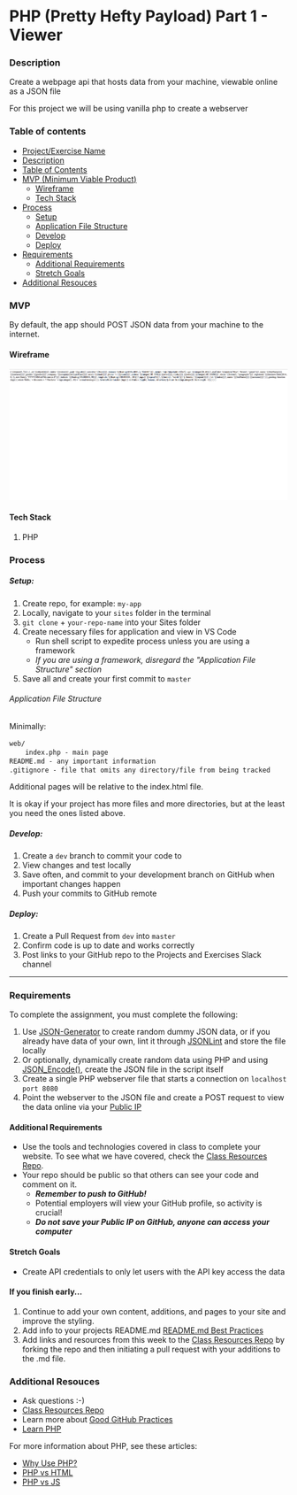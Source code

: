 # PHP (Pretty Hefty Payload) Part 1 - Viewer

### Description

Create a webpage api that hosts data from your machine, viewable online as a JSON file

For this project we will be using vanilla php to create a webserver

### Table of contents

<!--ts-->

- [Project/Exercise Name](<#PHP-(Pretty-Hefty-Payload)-Part-1---Viewer>)
- [Description](#Description)
- [Table of Contents](#table-of-contents)
- [MVP (Minimum Viable Product)](#MVP)
  - [Wireframe](#Wireframe)
  - [Tech Stack](#Tech-Stack)
- [Process](#process)
  - [Setup](#Setup)
  - [Application File Structure](#Application-File-Structure)
  - [Develop](#Develop)
  - [Deploy](#Deploy)
- [Requirements](#Requirements)
  - [Additional Requirements](#Additional-Requirements)
  - [Stretch Goals](#Stretch-Goals)
- [Additional Resouces](#Additional-Resouces)
  <!--te-->

### MVP

By default, the app should POST JSON data from your machine to the internet.

#### Wireframe

![wireframe](../wireframes/api-php-1.png)

#### Tech Stack

1. PHP

### Process

##### Setup:

1. Create repo, for example: `my-app`
2. Locally, navigate to your `sites` folder in the terminal
3. `git clone` + `your-repo-name` into your Sites folder
4. Create necessary files for application and view in VS Code
   - Run shell script to expedite process unless you are using a framework
   - _If you are using a framework, disregard the "Application File Structure" section_
     <!-- 5. Import and route necessary css/js files (E.g. Bootstrap) -->
5. Save all and create your first commit to `master`

###### Application File Structure

Minimally:

```
web/
    index.php - main page
README.md - any important information
.gitignore - file that omits any directory/file from being tracked
```

Additional pages will be relative to the index.html file.

It is okay if your project has more files and more directories, but at the least you need the ones listed above.

##### Develop:

1. Create a `dev` branch to commit your code to
2. View changes and test locally
3. Save often, and commit to your development branch on GitHub when important changes happen
4. Push your commits to GitHub remote

##### Deploy:

1. Create a Pull Request from `dev` into `master`
2. Confirm code is up to date and works correctly
3. Post links to your GitHub repo to the Projects and Exercises Slack channel

---

### Requirements

To complete the assignment, you must complete the following:

1. Use [JSON-Generator](https://www.json-generator.com/) to create random dummy JSON data, or if you already have data of your own, lint it through [JSONLint](https://jsonlint.com/) and store the file locally
2. Or optionally, dynamically create random data using PHP and using [JSON_Encode()](https://www.php.net/manual/en/function.json-encode.php), create the JSON file in the script itself
3. Create a single PHP webserver file that starts a connection on `localhost port 8080`
4. Point the webserver to the JSON file and create a POST request to view the data online via your [Public IP](https://www.whatismyip.com/)

#### Additional Requirements

<!-- - Website must be responsive -->
<!-- - Style your app as you wish -->

- Use the tools and technologies covered in class to complete your website. To see what we have covered, check the [Class Resources Repo](https://github.com/bootcamp-students/Resources).
- Your repo should be public so that others can see your code and comment on it.
  - _**Remember to push to GitHub!**_
  - Potential employers will view your GitHub profile, so activity is crucial!
  - _**Do not save your Public IP on GitHub, anyone can access your computer**_

#### Stretch Goals

- Create API credentials to only let users with the API key access the data

#### If you finish early...

1. Continue to add your own content, additions, and pages to your site and improve the styling.
2. Add info to your projects README.md [README.md Best Practices](https://gist.github.com/PurpleBooth/109311bb0361f32d87a2)
3. Add links and resources from this week to the [Class Resources Repo](https://github.com/bootcamp-students/Resources) by forking the repo and then initiating a pull request with your additions to the .md file.

### Additional Resouces

- Ask questions :-)
- [Class Resources Repo](https://github.com/bootcamp-students/Resources)
- Learn more about [Good GitHub Practices](https://guides.github.com)
- [Learn PHP](https://www.w3schools.com/php/)
  <!-- - []() -->

For more information about PHP, see these articles:

- [Why Use PHP?](https://www.thoughtfulcode.com/why-use-php/)
- [PHP vs HTML](https://www.upwork.com/hiring/development/php-vs-html/)
- [PHP vs JS](https://www.guru99.com/php-vs-javascript.html)
